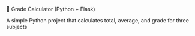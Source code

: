 📘 Grade Calculator (Python + Flask)

A simple Python project that calculates total, average, and grade for three subjects
